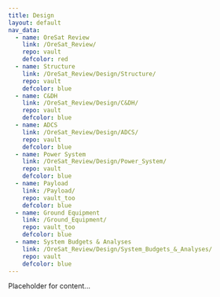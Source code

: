 ```yaml
---
title: Design
layout: default
nav_data:
  - name: OreSat Review
    link: /OreSat_Review/
    repo: vault
    defcolor: red
  - name: Structure
    link: /OreSat_Review/Design/Structure/
    repo: vault
    defcolor: blue
  - name: C&DH
    link: /OreSat_Review/Design/C&DH/
    repo: vault
    defcolor: blue
  - name: ADCS
    link: /OreSat_Review/Design/ADCS/
    repo: vault
    defcolor: blue
  - name: Power System
    link: /OreSat_Review/Design/Power_System/
    repo: vault
    defcolor: blue
  - name: Payload
    link: /Payload/
    repo: vault_too
    defcolor: blue
  - name: Ground Equipment
    link: /Ground_Equipment/
    repo: vault_too
    defcolor: blue
  - name: System Budgets & Analyses
    link: /OreSat_Review/Design/System_Budgets_&_Analyses/
    repo: vault
    defcolor: blue
---
```



Placeholder for content...
